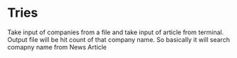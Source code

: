# Tries
Take input of companies from a file and take input of article from terminal.
Output file will be hit count of that company name.
So basically it will search comapny name from News Article

